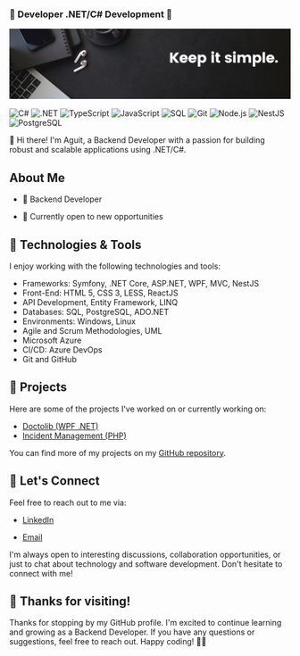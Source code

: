 ### 🌱 Developer .NET/C# Development 🌱

![Banner](/img/Banner.png "Banner")

![C#](https://img.shields.io/badge/-C%23-239120?style=for-the-badge&logo=c-sharp&logoColor=white)
![.NET](https://img.shields.io/badge/-.NET-512BD4?style=for-the-badge&logo=.net&logoColor=white)
![TypeScript](https://img.shields.io/badge/-TypeScript-3178C6?style=for-the-badge&logo=typescript&logoColor=white)
![JavaScript](https://img.shields.io/badge/-JavaScript-F7DF1E?style=for-the-badge&logo=javascript&logoColor=black)
![SQL](https://img.shields.io/badge/-SQL-4479A1?style=for-the-badge&logo=postgresql&logoColor=white)
![Git](https://img.shields.io/badge/-Git-F05032?style=for-the-badge&logo=git&logoColor=white)
![Node.js](https://img.shields.io/badge/-Node.js-339933?style=for-the-badge&logo=nodedotjs&logoColor=white)
![NestJS](https://img.shields.io/badge/-NestJS-E0234E?style=for-the-badge&logo=nestjs&logoColor=white)
![PostgreSQL](https://img.shields.io/badge/-PostgreSQL-4169E1?style=for-the-badge&logo=postgresql&logoColor=white)

👋 Hi there! I'm Aguit, a Backend Developer with a passion for building robust and scalable applications using .NET/C#.

## About Me

- 🌟 Backend Developer
<!-- - 🎓 [Your Educational Background] -->
- 💼 Currently open to new opportunities

## 🔧 Technologies & Tools

I enjoy working with the following technologies and tools:

<!-- -  C#/.NET
-  ASP.NET Core
-  SQL Server
-  Entity Framework
-  RESTful APIs
-  Git & GitHub
-  Docker
-  Microsoft Azure -->

- Frameworks: Symfony, .NET Core, ASP.NET, WPF, MVC, NestJS
- Front-End: HTML 5, CSS 3, LESS, ReactJS
- API Development, Entity Framework, LINQ
- Databases: SQL, PostgreSQL, ADO.NET
- Environments: Windows, Linux
- Agile and Scrum Methodologies, UML
- Microsoft Azure
- CI/CD: Azure DevOps
- Git and GitHub

## 🌱 Projects

Here are some of the projects I've worked on or currently working on:

<!-- - [Project 1: Description and link]
- [Project 2: Description and link]
- [Project 3: Description and link] -->

- [Doctolib (WPF .NET)](https://github.com/aguitinan/doctolib)
- [Incident Management (PHP)](https://github.com/aguitinan/incident-management)

You can find more of my projects on my [GitHub repository](https://github.com/aguitinan).

<!-- ## 📚 Blog

I occasionally write about my experiences, projects, and tech-related topics. Check out my latest blog posts:

- [Blog Post 1: Title and link]
- [Blog Post 2: Title and link]
- [Blog Post 3: Title and link] -->

## 💬 Let's Connect

Feel free to reach out to me via:

- [LinkedIn](https://www.linkedin.com/in/aguitinan)
<!-- - [Twitter](https://twitter.com/yourtwitterhandle) -->
- [Email](mailto:aguit.inan@gmail.com)

I'm always open to interesting discussions, collaboration opportunities, or just to chat about technology and software development. Don't hesitate to connect with me!

## 🙏 Thanks for visiting!

Thanks for stopping by my GitHub profile. I'm excited to continue learning and growing as a Backend Developer. If you have any questions or suggestions, feel free to reach out. Happy coding! 👨‍💻

